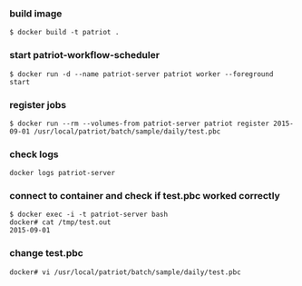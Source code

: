 ### build image

```
$ docker build -t patriot .
```

### start patriot-workflow-scheduler

```
$ docker run -d --name patriot-server patriot worker --foreground start
```

### register jobs

```
$ docker run --rm --volumes-from patriot-server patriot register 2015-09-01 /usr/local/patriot/batch/sample/daily/test.pbc
```

### check logs

```
docker logs patriot-server
```

### connect to container and check if test.pbc worked correctly

```
$ docker exec -i -t patriot-server bash
docker# cat /tmp/test.out
2015-09-01
```

### change test.pbc

```
docker# vi /usr/local/patriot/batch/sample/daily/test.pbc
```
